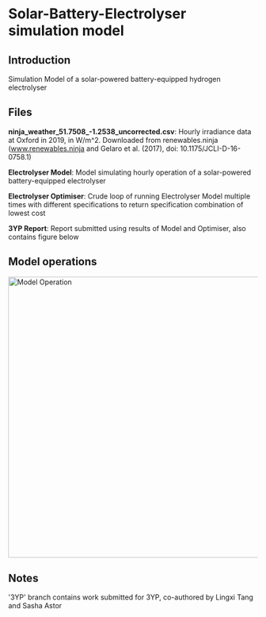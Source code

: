 # Solar-Battery-Electrolyser simulation model

## Introduction
Simulation Model of a solar-powered battery-equipped hydrogen electrolyser

## Files
**ninja_weather_51.7508_-1.2538_uncorrected.csv**: Hourly irradiance data at Oxford in 2019, in W/m^2. Downloaded from renewables.ninja (www.renewables.ninja and Gelaro et al. (2017), doi: 10.1175/JCLI-D-16-0758.1)

**Electrolyser Model**: Model simulating hourly operation of a solar-powered battery-equipped electrolyser

**Electrolyser Optimiser**: Crude loop of running Electrolyser Model multiple times with different specifications to return specification combination of lowest cost

**3YP Report**: Report submitted using results of Model and Optimiser, also contains figure below

## Model operations
<img width="566" alt="Model Operation" src="https://github.com/LingxiTang/solar-electrolyser/assets/38849678/298b9172-459e-4a3e-942d-7cc4855a5063">

## Notes
'3YP' branch contains work submitted for 3YP, co-authored by Lingxi Tang and Sasha Astor
